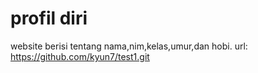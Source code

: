# profil diri
website berisi tentang nama,nim,kelas,umur,dan hobi.
url: https://github.com/kyun7/test1.git
